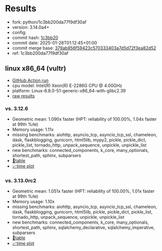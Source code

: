 # Results

- fork: python/1c3bb200da77f9df30af
- version: 3.14.0a4+
- config: 
- commit hash: [1c3bb20](https://github.com/python/cpython/commit/1c3bb20)
- commit date: 2025-01-28T01:12:45+01:00
- commit merge base: [379ab856f59423c570333403a7d5d72f3ea82d52](https://github.com/python/cpython/commit/379ab856f59423c570333403a7d5d72f3ea82d52)
- ref: 1c3bb200da77f9df30af

## linux x86_64 (vultr)

- [GitHub Action run](https://github.com/facebookexperimental/free-threading-benchmarking/actions/runs/13001011446)
- cpu model: Intel(R) Xeon(R) E-2286G CPU @ 4.00GHz
- platform: Linux-6.8.0-51-generic-x86_64-with-glibc2.39
- [raw results](bm-20250128-vultr-x86_64-python-1c3bb200da77f9df30af-3.14.0a4%2B-1c3bb20.json)

### vs. 3.12.6

- Geometric mean: 1.090x faster (HPT: reliability of 100.00%, 1.04x faster at 99th %ile)
- Memory usage: 1.11x
- missing benchmarks: aiohttp, asyncio_tcp, asyncio_tcp_ssl, chameleon, dask, flaskblogging, gunicorn, html5lib, mypy2, pickle, pickle_dict, pickle_list, tornado_http, unpack_sequence, unpickle, unpickle_list
- new benchmarks: connected_components, k_core, many_optionals, shortest_path, sphinx, subparsers
- [📄table](bm-20250128-vultr-x86_64-python-1c3bb200da77f9df30af-3.14.0a4%2B-1c3bb20-vs-3.12.6.md)
- [📈time plot](bm-20250128-vultr-x86_64-python-1c3bb200da77f9df30af-3.14.0a4%2B-1c3bb20-vs-3.12.6.svg)

### vs. 3.13.0rc2

- Geometric mean: 1.051x faster (HPT: reliability of 100.00%, 1.01x faster at 99th %ile)
- Memory usage: 1.10x
- missing benchmarks: aiohttp, asyncio_tcp, asyncio_tcp_ssl, chameleon, dask, flaskblogging, gunicorn, html5lib, pickle, pickle_dict, pickle_list, tornado_http, unpack_sequence, unpickle, unpickle_list
- new benchmarks: connected_components, k_core, many_optionals, shortest_path, sphinx, sqlalchemy_declarative, sqlalchemy_imperative, subparsers
- [📄table](bm-20250128-vultr-x86_64-python-1c3bb200da77f9df30af-3.14.0a4%2B-1c3bb20-vs-3.13.0rc2.md)
- [📈time plot](bm-20250128-vultr-x86_64-python-1c3bb200da77f9df30af-3.14.0a4%2B-1c3bb20-vs-3.13.0rc2.svg)


